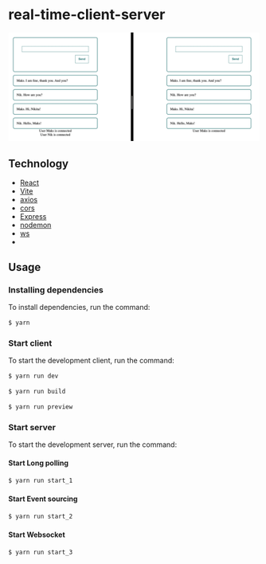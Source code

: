 # real-time-client-server 

![Alt text](screenshots/real-time-websocket.png?raw=true "Optional Title")

## Technology
- [React](https://reactjs.org/)
- [Vite](https://vitejs.dev/)
- [axios](https://github.com/axios/axios)
- [cors](https://github.com/expressjs/cors#readme)
- [Express](https://expressjs.com/)
- [nodemon](https://nodemon.io/)
- [ws](https://github.com/websockets/ws)
- 
## Usage
### Installing dependencies
To install dependencies, run the command:
```sh
$ yarn
```

### Start client
To start the development client, run the command:
```sh
$ yarn run dev
```
```sh
$ yarn run build
```
```sh
$ yarn run preview
```

### Start server
To start the development server, run the command:
#### Start Long polling
```sh
$ yarn run start_1
```
#### Start Event sourcing
```sh
$ yarn run start_2
```
#### Start Websocket
```sh
$ yarn run start_3
```
